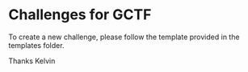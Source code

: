 # Challenges for GCTF
To create a new challenge, please follow the template provided in the templates folder. 

Thanks
Kelvin
